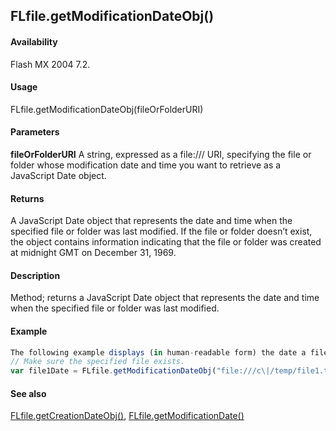 ## FLfile.getModificationDateObj()

#### Availability

Flash MX 2004 7.2.

#### Usage

FLfile.getModificationDateObj(fileOrFolderURI)

#### Parameters

**fileOrFolderURI** A string, expressed as a file:/// URI, specifying the file or folder whose modification date and time you want to retrieve as a JavaScript Date object.

#### Returns

A JavaScript Date object that represents the date and time when the specified file or folder was last modified. If the file or folder doesn’t exist, the object contains information indicating that the file or folder was created at midnight GMT on December 31, 1969.

#### Description

Method; returns a JavaScript Date object that represents the date and time when the specified file or folder was last modified.

#### Example

```javascript
The following example displays (in human-readable form) the date a file was last modified, in the Output panel:
// Make sure the specified file exists.
var file1Date = FLfile.getModificationDateObj("file:///c\|/temp/file1.txt"); trace(file1Date);

```
#### See also

[FLfile.getCreationDateObj()](#!AdobeDocs/developers-animatesdk-docs/master/FLfile_object/FLfile5.md), [FLfile.getModificationDate()](#!AdobeDocs/developers-animatesdk-docs/master/FLfile_object/FLfile6.md)
